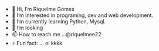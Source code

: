 - 👋 Hi, I’m Riquelme Gomes 
- 👀 I’m interested in programing, dev and web development.
- 🌱 I’m currently learning Python, Mysql.
- 💞️ I’m looking 
- 📫 How to reach me ...@riquelmee22
- ⚡ Fun fact: ... oi kkkk
